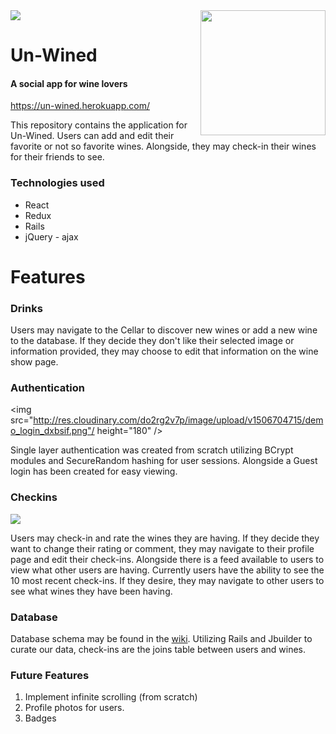 <img src="http://res.cloudinary.com/do2rg2v7p/image/upload/v1506704723/demo_splash_ae8qv8.png" />

<a href="https://un-wined.herokuapp.com/">
  <img src="http://res.cloudinary.com/do2rg2v7p/image/upload/v1506057090/logo3_hglbdy.png" height="200" align="right" />
</a>

# Un-Wined
#### A social app for wine lovers
<https://un-wined.herokuapp.com/>

This repository contains the application for Un-Wined.
Users can add and edit their favorite or not so favorite wines. Alongside, they may check-in their wines for their friends to see.

### Technologies used
- React
- Redux
- Rails
- jQuery - ajax


# Features

### Drinks
Users may navigate to the Cellar to discover new wines or add a new wine to the database. If they decide they don't like their selected image or information provided, they may choose to edit that information on the wine show page.

### Authentication
<img src="http://res.cloudinary.com/do2rg2v7p/image/upload/v1506704715/demo_login_dxbsif.png"/
height="180" />

Single layer authentication was created from scratch utilizing BCrypt modules and SecureRandom hashing for user sessions. Alongside a Guest login has been created for easy viewing.

### Checkins
<img src="http://res.cloudinary.com/do2rg2v7p/image/upload/v1506706713/user_checkin_demo_f0xaco.gif" />

Users may check-in and rate the wines they are having. If they decide they want to change their rating or comment, they may navigate to their profile page and edit their check-ins. Alongside there is a feed available to users to view what other users are having. Currently users have the ability to see the 10 most recent check-ins. If they desire, they may navigate to other users to see what wines they have been having.

### Database
Database schema may be found in the [wiki](https://github.com/itsClay/UnWined/wiki/database-schema).
Utilizing Rails and Jbuilder to curate our data, check-ins are the joins table between users and wines.

### Future Features
1. Implement infinite scrolling (from scratch)
2. Profile photos for users.
3. Badges
